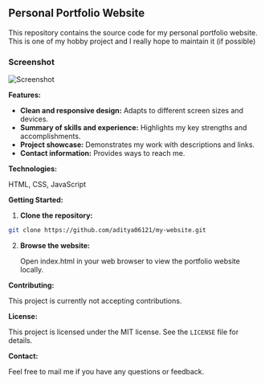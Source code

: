 ## Personal Portfolio Website

This repository contains the source code for my personal portfolio website.
<br>
This is one of my hobby project and I really hope to maintain it (if possible)

### Screenshot
![Screenshot](./assets/images/readme/Screenshot%202024-05-05%20at%206.58.50 PM.jpg)

**Features:**

- **Clean and responsive design:** Adapts to different screen sizes and devices.
- **Summary of skills and experience:** Highlights my key strengths and accomplishments.
- **Project showcase:** Demonstrates my work with descriptions and links.
- **Contact information:** Provides ways to reach me.

**Technologies:**

HTML, CSS, JavaScript

**Getting Started:**

1. **Clone the repository:**

```bash
git clone https://github.com/aditya06121/my-website.git
```

2. **Browse the website:**

   Open index.html in your web browser to view the portfolio website locally.

**Contributing:**

This project is currently not accepting contributions.

**License:**

This project is licensed under the MIT license. See the `LICENSE` file for details.

**Contact:**

Feel free to mail me if you have any questions or feedback.

